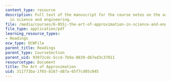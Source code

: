 ```yaml
---
content_type: resource
description: Full text of the manuscript for the course notes on the art of approximation
  in science and engineering.
file: /media/courses/6-055j-the-art-of-approximation-in-science-and-engineering-spring-2008/311773ba1f658167d87a65f7cd05c045_book.pdf
file_type: application/pdf
learning_resource_types:
- Readings
ocw_type: OCWFile
parent_title: Readings
parent_type: CourseSection
parent_uid: 93972cdc-5ccd-7b9a-8839-db7ed3c37011
resourcetype: Document
title: The Art of Approximation
uid: 311773ba-1f65-8167-d87a-65f7cd05c045
---
```

